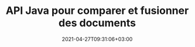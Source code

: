 ---
############################# Static ############################
layout: "product"
date: 2021-04-27T09:31:06+03:00
draft: false

product: "Comparison"
product_tag: "comparison"
platform: "Java"
platform_tag: "java"

############################# Head ############################
head_title: "API de comparaison de documents Java | Comparer le texte et le style du PDF Word Excel HTML"
head_description: "API de comparaison de documents Java to compare & merge Word Excel PPTX OpenOffice, Web, PDF, AutoCAD & other file formats. Comparer des documents avec suivi des modifications."

############################# Header ############################
title: "API Java pour comparer et fusionner des documents"
description: "Créez des applications Java pour comparer efficacement le contenu et le style de texte afin de vérifier les différences dans tous les formats de documents et de fichiers image standard de l'industrie.."
button:
    enable: true
    icon: "fas fa-arrow-down"
    label: "Télécharger la version d'essai gratuite"
    link: "https://downloads.groupdocs.com/comparison/java"

############################# SubMenu ############################
submenu:
    enable: true
    
    left:
        img_alt: "GroupDocs.Comparison for Java"
        image: "/border/groupdocs-comparison-java.svg"
        product: "GroupDocs.Comparison"
        platform: "Java"

    middle:
        button:
            # button loop
            - link: "#overview"
              text: "Aperçu"

            # button loop
            - link: "#features"
              text: "Caractéristiques"

            # button loop
            - link: "#support"
              text: "Support"

            # button loop
            - link: "https://products.groupdocs.app/comparison"
              text: "Live Demo"

            # button loop
            - link: "https://purchase.groupdocs.com/pricing/comparison/java"
              text: "Pricing"

    right:
        link_download: "https://downloads.groupdocs.com/comparison"
        link_learn: "https://docs.groupdocs.com/comparison/java/"
        link_buy: "https://purchase.groupdocs.com"

############################# Overview ############################
overview:
    enable: true
    example_image: "/comparison/comparison-example.png"
    content: |
      GroupDocs.Comparison pour Java est l'API la plus flexible et la plus facile à utiliser pour développer des applications de comparaison de documents dans un environnement Java. Le vérificateur de différences et l'API de fusion de documents vous permettent de détecter les changements et les différences de contenu ainsi que le style de texte entre des formats de documents similaires. Il prend en charge la comparaison de tous les formats de documents standard de l'industrie tels que PDF, HTML, Microsoft Office Word, les feuilles de calcul Excel, les présentations PowerPoint, les e-mails Outlook, les diagrammes Visio, OpenDocument, AutoCAD et les images. Grâce à la fonction de suivi des modifications, le résumé des différences entre le document source et le document cible sera présenté dans un document de comparaison complet. L'API GroupDocs.Comparison pour Java permet de récupérer et d'enregistrer des documents simples, protégés par un mot de passe, ainsi que des documents cryptés via un fichier ou un flux.
        
      GroupDocs.Comparison pour Java ne nécessite l'installation d'aucun logiciel externe sur le système. Il est compatible avec toutes les versions de Java et prend en charge les systèmes d'exploitation populaires (Windows, Linux, Mac OS) capables d'exécuter l'environnement d'exécution Java.
    examples:
      enable: true
      
      
    tabs:
      enable: true
      
      ## TAB ONE ##
      tab_one:
        description: |
          Voici un aperçu de GroupDocs.Comparison pour Java :
      
        right:
          enable: true
          icon: "fab fa-html5"
          title: "Aperçu"
          content: |
            * Comparer les contenus et les styles
            * Obtenir un résumé de comparaison
            * Accepter/Rejeter les modifications dans Word
            * Fusionner et comparer 3 fichiers Word
            * Prise en charge des flux
            * Détection du type de fichier via Stream
            * Comparer les fichiers protégés
            * Comparer les fichiers cryptés
            * Enregistrer la comparaison en tant qu'image
            * Comparer une page spécifique dans Word
            * Comparer Watermark en PDF
            * Appliquer/ignorer les modifications
      
      ## TAB TWO ##
      tab_two:
        description: |
          GroupDocs.Comparison pour Java prend en charge tous les [formats de fichiers de documents](https://docs.groupdocs.com/comparison/java/supported-document-formats/) courants, y compris : Microsoft Office, les images, les diagrammes et bien d'autres.
        left:
          enable: true
          table:
            # table loop
            - title: "Microsoft Office"
              content: |
                * **Word:** [DOC](https://products.groupdocs.com/comparison/java/doc/), [DOCX](https://products.groupdocs.com/comparison/java/docx/), [DOCM](https://products.groupdocs.com/comparison/java/docm/), [DOT](https://products.groupdocs.com/comparison/java/dot/), [DOTX](https://products.groupdocs.com/comparison/java/dotx/), [DOTM](https://products.groupdocs.com/comparison/java/dotm/), [RTF](https://products.groupdocs.com/comparison/java/rtf/), [TXT](https://products.groupdocs.com/comparison/java/txt/)
                * **Excel:** [XLS](https://products.groupdocs.com/comparison/java/xls/), [XLSX](https://products.groupdocs.com/comparison/java/xlsx/), [XLSM](https://products.groupdocs.com/comparison/java/xlsm/), [XLSB](https://products.groupdocs.com/comparison/java/xlsb/), [XLTM](https://products.groupdocs.com/comparison/java/xltm/), [XLT](https://products.groupdocs.com/comparison/java/xlt/), [XLTM](https://products.groupdocs.com/comparison/java/xltm/), [XLTX](https://products.groupdocs.com/comparison/java/xltx/), [XLAM](https://products.groupdocs.com/comparison/java/xlam/), [SXC](https://products.groupdocs.com/comparison/java/sxc/), [SpreadsheetML](https://products.groupdocs.com/comparison/java/xml/)
                * **PowerPoint:** [PPT](https://products.groupdocs.com/comparison/java/ppt/), [PPTX](https://products.groupdocs.com/comparison/java/pptx/), [PPS](https://products.groupdocs.com/comparison/java/pps/), [PPSX](https://products.groupdocs.com/comparison/java/ppsx/), [PPSM](https://products.groupdocs.com/comparison/java/ppsm/), [POT](https://products.groupdocs.com/comparison/java/pot/), [POTM](https://products.groupdocs.com/comparison/java/potm/), [POTX](https://products.groupdocs.com/comparison/java/potx/), [PPTM](https://products.groupdocs.com/comparison/java/pptm/)
                * **Visio:** [VSD](https://products.groupdocs.com/comparison/java/vsd/), [VDX](https://products.groupdocs.com/comparison/java/vdx/), [VSS](https://products.groupdocs.com/comparison/java/vss/), [VSSX](https://products.groupdocs.com/comparison/java/vssx/), [VSX](https://products.groupdocs.com/comparison/java/vsx/), [VST](https://products.groupdocs.com/comparison/java/vst/), [VSTX](https://products.groupdocs.com/comparison/java/vstx/), [VTX](https://products.groupdocs.com/comparison/java/vtx/), [VSDX](https://products.groupdocs.com/comparison/java/vsdx/), [VDW](https://products.groupdocs.com/comparison/java/vdw/), [VSTM](https://products.groupdocs.com/comparison/java/vstm/), [VSSM](https://products.groupdocs.com/comparison/java/vssm/), [VSDM](https://products.groupdocs.com/comparison/java/vsdm/)
                * **Outlook:** [MSG](https://products.groupdocs.com/comparison/java/msg/), [EML](https://products.groupdocs.com/comparison/java/eml/), [EMLX](https://products.groupdocs.com/comparison/java/emlx/), [PST](https://products.groupdocs.com/comparison/java/pst/), [OST](https://products.groupdocs.com/comparison/java/ost/)
                * **OneNote:** [ONE](https://products.groupdocs.com/comparison/java/one/)

        right:
          enable: true
          table:
            # table loop
            - title: "Autres formats"
              content: |
                * **Langages de programmation** : CS, Java, CPP, JS, PY, RB, PL, ASM, GROOVY, JSON, ActionScript, PHP, SQL, LOG, DIFF, LESS, SCALA
                * **Document ouvert** : ODT, OTT, ODS, ODP, OTP
                * **Portable** : PDF, MOBI
                * **AutoCAD** : DXF, DWG
                * **E-mail** : EML, EMLX, MSG
                * **Images** : JPEG, BMP, PNG, GIF, DCM, DICOM, DjVu
                * **Web** : HTM, HTML, MHTML
                * **Texte** : TXT

      ## TAB THREE ##
      tab_three:
        description: |
          GroupDocs.Comparison for Java prend en charge la suite Systèmes d'exploitation, Frameworks & Directeur chargé d'emballages:
      
        left:
          enable: true
          table:
            # table loop
            - icon: "fab fa-windows"
              title: "Systèmes d'exploitation"
              content: |
                * Bureau Microsoft Windows
                * Serveur Microsoft Windows
                * Linux
                * Mac OS

            # table loop
            - icon: "fas fa-code"
              title: "Cadres pris en charge"
              content: |
                * Java 7 (1.7) et supérieur

        right:
          enable: true
          table:
            # table loop
            - icon: "fas fa-cogs"
              title: "Environnements de développement"
              content: |
                * NetBeans
                * IDÉE IntelliJ
                * Éclipse
            # table loop
            - icon: "fas fa-tools"
              title: "Outil d'automatisation de construction"
              content: |
                * Maven

############################# Features ############################
features:
    enable: true
    title: "GroupDocs.Comparison pour les fonctionnalités Java"

    feature:
      # feature loop
      - icon: "fas fa-copy"
        content: "Comparez et identifiez les changements dans le contenu et le style de texte"

      # feature loop
      - icon: "fas fa-eye"
        content: "Enregistrer la liste de comparaison résumée des documents comparés"

      # feature loop
      - icon: "fas fa-bolt"
        content: "Comparer des pages spécifiques de documents Word"
      
      # feature loop
      - icon: "fas fa-file-powerpoint"
        content: "Fusionnez jusqu'à 3 fichiers Microsoft Word à comparer avec la prise en charge du \"Suivi des modifications\""

      # feature loop
      - icon: "fas fa-code"
        content: "Repérez facilement quelles modifications proviennent de quel document lors de la comparaison"

      # feature loop
      - icon: "fas fa-cloud"
        content: "Prise en charge de la lecture des documents source et de l'envoi du document résultant via des flux"

      # feature loop
      - icon: "fas fa-remove-format"
        content: "Détecter le type de format de fichier lors de la récupération à partir du flux"

      # feature loop
      - icon: "fas fa-comment-slash"
        content: "Comparer des documents protégés par mot de passe"

      # feature loop
      - icon: "fas fa-location-arrow"
        content: "Enregistrer le résultat de la comparaison sous forme d'image"

      # feature loop
      - icon: "fas fa-border-all"
        content: "Comparez différents formats de fichiers en tant qu'image"

      # feature loop
      - icon: "fas fa-wrench"
        content: "Comparer les filigranes dans les documents PDF"

      # feature loop
      - icon: "fas fa-columns"
        content: "Comparez les documents à partir d'un fichier ou d'un flux et envoyez le document de résultat via un flux ou un fichier"

      # feature loop
      - icon: "fas fa-file-word"
        content: "Accepter ou ignorer les modifications après comparaison de fichiers Word, PDF ou Excel"

      # feature loop
      - icon: "fas fa-envelope"
        content: "Comparer des documents cryptés via un fichier ou un flux"

      # feature loop
      - icon: "fas fa-print"
        content: "Option de licence mesurée pour les opérations de comparaison"

      # feature loop
      - icon: "fas fa-file-archive"
        content: "Mettez en surbrillance le texte pour les modifications marquées lors de la comparaison de documents PDF, Word, Excel, PowerPoint et Note"

      # feature loop
      - icon: "fas fa-lock"
        content: "Calculer les coordonnées correctes des changements dans les PDF, les diapositives PowerPoint et les diagrammes"

      # feature loop
      - icon: "fas fa-file-code"
        content: "Comparez plusieurs (plus de deux) documents PDF, Excel, OneNote, diagramme, e-mail et texte"
      
      # feature loop
      - icon: "fas fa-fill-drip"
        content: "Comparer l'en-tête et le pied de page des formats de fichiers pris en charge"

      # feature loop
      - icon: "fas fa-file-excel"
        content: "Comparez des documents et enregistrez des pages de documents de différents formats sous forme d'images"

    more_feature:
      # more_feature_loop
      - title: "Comparez facilement des documents à l'aide de l'API Java"
        content: |
          Grâce à l'API GroupDocs.Comparison pour Java, vous pouvez facilement comparer des documents de formats pris en charge pour trouver des différences entre eux. L'exemple suivant montre comment comparer deux documents Microsoft Word à l'aide de Java :
          
          ```java
          try (Comparer comparer = new Comparer("D:\\source.pdf")) {
              comparer.add("D:\\target.pdf");
              comparer.compare("D:\\result.pdf");
          }
          ```
      # more_feature_loop
      - title: "Spécifier le niveau de détail de la comparaison"
        content: "GroupDocs.Comparison pour Java vous permet de comparer des documents à trois niveaux de profondeur. Vous pouvez définir une intensité de comparaison faible (comparer le texte mot par mot avec une précision pour la grille d'imagerie = 50), moyenne (comparer le texte caractère par caractère avec une précision pour la grille d'imagerie = 100) ou élevée (comparer le texte caractère par caractère avec une précision pour l'imagerie grille = 150)."

      # more_feature_loop
      - title: "Comparer le style de texte"
        content: "Outre le contenu du document, l'API GroupDocs.Comparison pour Java permet également de comparer le style de texte.

        Le nom de police, la taille, la couleur, le style (gras, italique, souligné, petites majuscules et hyperliens) et, le cas échéant, la sous-couleur peuvent également être comparés pour vérifier la différence entre les documents comparés, tandis que les mots et les caractères sont comparés.

        Pour la comparaison de paragraphes, l'alignement, l'indentation (retrait à gauche, à droite), l'espacement (espace après, espace avant), le retrait de première ligne et l'interligne peuvent également être comparés.

        De même, le cas échéant, d'autres sections d'une page peuvent également être comparées via l'API GroupDocs.Comparison pour Java. Les sections incluent la distance du pied de page, les marges de la page (gauche, droite, haut et bas), la hauteur de la page, l'orientation de la page, la couleur de la bordure et la largeur de la ligne."

############################# Support ############################
support:
    enable: true

############################# Solutions ############################
solutions:
    enable: true
    title: "GroupDocs.Comparison propose des API de visualisation de documents pour d'autres environnements de développement populaires"

    solution:
        # solution loop
        - img_alt: "GroupDocs.Comparison for .NET"
          image: "/border/groupdocs-comparison-net.svg"
          product: "GroupDocs.Comparison"
          platform: ".NET"
          link: "/comparison/net/"

############################# Back to top ###############################
back_to_top:
  enable: true
---
